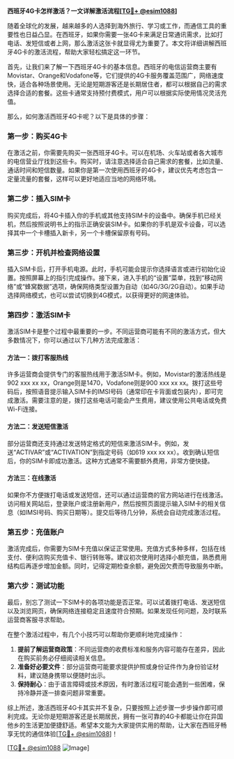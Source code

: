 **西班牙4G卡怎样激活？一文详解激活流程[[TG💪+ @esim1088](https://t.me/s/esim1088)]**

随着全球化的发展，越来越多的人选择到海外旅行、学习或工作，而通信工具的重要性也日益凸显。在西班牙，如果你需要一张4G卡来满足日常通讯需求，比如打电话、发短信或者上网，那么激活这张卡就显得尤为重要了。本文将详细讲解西班牙4G卡的激活流程，帮助大家轻松搞定这一环节。

首先，让我们来了解一下西班牙4G卡的基本信息。西班牙的电信运营商主要有Movistar、Orange和Vodafone等，它们提供的4G卡服务覆盖范围广，网络速度快，适合各种场景使用。无论是短期游客还是长期居住者，都可以根据自己的需求选择合适的套餐。这些卡通常支持预付费模式，用户可以根据实际使用情况灵活充值。

那么，如何激活西班牙4G卡呢？以下是具体的步骤：

### **第一步：购买4G卡**
在激活之前，你需要先购买一张西班牙4G卡。可以在机场、火车站或者各大城市的电信营业厅找到这些卡。购买时，请注意选择适合自己需求的套餐，比如流量、通话时间和短信数量。如果你是第一次使用西班牙的4G卡，建议优先考虑包含一定量流量的套餐，这样可以更好地适应当地的网络环境。

### **第二步：插入SIM卡**
购买完成后，将4G卡插入你的手机或其他支持SIM卡的设备中。确保手机已经关机，然后按照说明书上的指示正确安装SIM卡。如果你的手机是双卡设备，可以选择其中一个卡槽插入新卡，另一个卡槽保留原有号码。

### **第三步：开机并检查网络设置**
插入SIM卡后，打开手机电源。此时，手机可能会提示你选择语言或进行初始化设置。按照屏幕上的指引完成操作。接下来，进入手机的“设置”菜单，找到“移动网络”或“蜂窝数据”选项，确保网络类型设置为自动（如4G/3G/2G自动）。如果手动选择网络模式，也可以尝试切换到4G模式，以获得更好的网速体验。

### **第四步：激活SIM卡**
激活SIM卡是整个过程中最重要的一步。不同运营商可能有不同的激活方式，但大多数情况下，你可以通过以下几种方法完成激活：

#### **方法一：拨打客服热线**
许多运营商会提供专门的客服热线用于激活SIM卡。例如，Movistar的激活热线是902 xxx xx xx，Orange则是1470，Vodafone则是900 xxx xx xx。拨打这些号码后，按照语音提示输入SIM卡的IMSI号码（通常印在卡背面或包装内），即可完成激活。需要注意的是，拨打这些电话可能会产生费用，建议使用公共电话或免费Wi-Fi连接。

#### **方法二：发送短信激活**
部分运营商还支持通过发送特定格式的短信来激活SIM卡。例如，发送“ACTIVAR”或“ACTIVATION”到指定号码（如619 xxx xx xx）。收到确认短信后，你的SIM卡即成功激活。这种方式通常不需要额外费用，非常方便快捷。

#### **方法三：在线激活**
如果你不方便拨打电话或发送短信，还可以通过运营商的官方网站进行在线激活。访问相关网站后，登录账户或注册新用户，然后按照页面提示输入SIM卡的相关信息（如IMSI号码、购买日期等）。提交后等待几分钟，系统会自动完成激活过程。

### **第五步：充值账户**
激活完成后，你需要为SIM卡充值以保证正常使用。充值方式多种多样，包括在线支付、便利店购买充值卡、银行转账等。建议初次使用时选择小额充值，熟悉费用结构后再逐步增加金额。同时，记得定期检查余额，避免因欠费而导致服务中断。

### **第六步：测试功能**
最后，别忘了测试一下SIM卡的各项功能是否正常。可以试着拨打电话、发送短信以及浏览网页，确保网络连接稳定且速度符合预期。如果发现任何问题，及时联系运营商客服寻求帮助。

在整个激活过程中，有几个小技巧可以帮助你更顺利地完成操作：

1. **提前了解运营商政策**：不同运营商的收费标准和服务内容可能存在差异，因此在购买前务必仔细阅读相关信息。
2. **准备好必要文件**：部分运营商可能要求提供护照或身份证件作为身份验证材料，建议随身携带以便随时出示。
3. **保持耐心**：由于语言障碍或技术原因，有时激活过程可能会遇到一些困难，保持冷静并逐一排查问题非常重要。

综上所述，激活西班牙4G卡其实并不复杂，只要按照上述步骤一步步操作即可顺利完成。无论你是短期游客还是长期居民，拥有一张可靠的4G卡都能让你在异国他乡的生活更加便捷舒适。希望本文能为大家提供实用的帮助，让大家在西班牙畅享无忧的通信体验[[TG💪+ @esim1088](https://t.me/s/esim1088)]！

[[TG💪+ @esim1088](https://t.me/s/esim1088) ![Image](https://i.postimg.cc/4NQfJmqS/Snipaste-2025-05-13-00-14-12.png)]